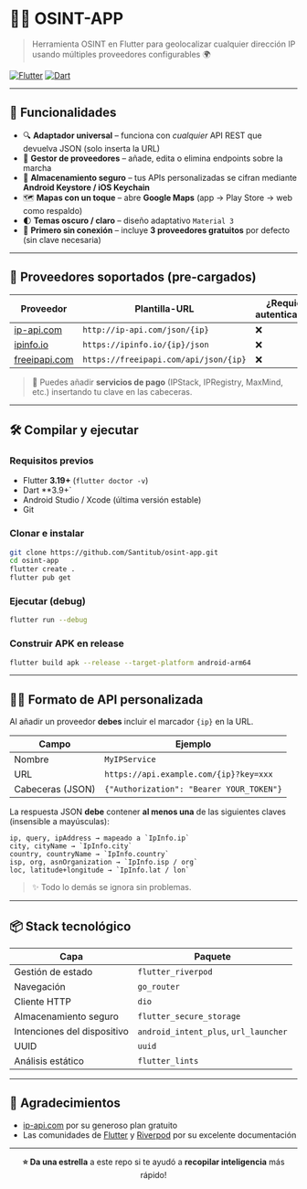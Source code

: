 # 🕵️‍♂️ OSINT-APP 
> Herramienta OSINT en Flutter para geolocalizar cualquier dirección IP usando múltiples proveedores configurables 🌍

[![Flutter](https://img.shields.io/badge/Flutter-3.19+-blue.svg?logo=flutter)](https://flutter.dev)
[![Dart](https://img.shields.io/badge/Dart-3.9+-0175C2.svg?logo=dart)](https://dart.dev)

---

## 🚀 Funcionalidades
* 🔍 **Adaptador universal** – funciona con *cualquier* API REST que devuelva JSON (solo inserta la URL)  
* 🧩 **Gestor de proveedores** – añade, edita o elimina endpoints sobre la marcha  
* 🔐 **Almacenamiento seguro** – tus APIs personalizadas se cifran mediante **Android Keystore / iOS Keychain**  
* 🗺️ **Mapas con un toque** – abre **Google Maps** (app → Play Store → web como respaldo)  
* 🌓 **Temas oscuro / claro** – diseño adaptativo `Material 3`  
* 📱 **Primero sin conexión** – incluye **3 proveedores gratuitos** por defecto (sin clave necesaria)  

---

## 🧪 Proveedores soportados (pre-cargados)
| Proveedor | Plantilla-URL | ¿Requiere autenticación? |
|----------|--------------|--------------------------|
| [ip-api.com](http://ip-api.com) | `http://ip-api.com/json/{ip}` | ❌ |
| [ipinfo.io](https://ipinfo.io) | `https://ipinfo.io/{ip}/json` | ❌ |
| [freeipapi.com](https://freeipapi.com) | `https://freeipapi.com/api/json/{ip}` | ❌ |

> 🔧 Puedes añadir **servicios de pago** (IPStack, IPRegistry, MaxMind, etc.) insertando tu clave en las cabeceras.

---

## 🛠️ Compilar y ejecutar

### Requisitos previos
* Flutter **3.19+** (`flutter doctor -v`)
* Dart **3.9+`
* Android Studio / Xcode (última versión estable)
* Git

### Clonar e instalar
```bash
git clone https://github.com/Santitub/osint-app.git
cd osint-app
flutter create .
flutter pub get
```

### Ejecutar (debug)
```bash
flutter run --debug
```

### Construir APK en release
```bash
flutter build apk --release --target-platform android-arm64
```

---

## 🧑‍💻 Formato de API personalizada
Al añadir un proveedor **debes** incluir el marcador `{ip}` en la URL.

| Campo | Ejemplo |
|-------|---------|
| Nombre | `MyIPService` |
| URL | `https://api.example.com/{ip}?key=xxx` |
| Cabeceras (JSON) | `{"Authorization": "Bearer YOUR_TOKEN"}` |

La respuesta JSON **debe** contener **al menos una** de las siguientes claves (insensible a mayúsculas):
```
ip, query, ipAddress → mapeado a `IpInfo.ip`
city, cityName → `IpInfo.city`
country, countryName → `IpInfo.country`
isp, org, asnOrganization → `IpInfo.isp / org`
loc, latitude+longitude → `IpInfo.lat / lon`
```
> ✨ Todo lo demás se ignora sin problemas.

---

## 📦 Stack tecnológico
| Capa | Paquete |
|-------|---------|
| Gestión de estado | `flutter_riverpod` |
| Navegación | `go_router` |
| Cliente HTTP | `dio` |
| Almacenamiento seguro | `flutter_secure_storage` |
| Intenciones del dispositivo | `android_intent_plus`, `url_launcher` |
| UUID | `uuid` |
| Análisis estático | `flutter_lints` |

---

## 🙌 Agradecimientos
* [ip-api.com](https://ip-api.com) por su generoso plan gratuito  
* Las comunidades de [Flutter](https://flutter.dev) y [Riverpod](https://riverpod.dev) por su excelente documentación  

---

<div align="center">

**⭐ Da una estrella** a este repo si te ayudó a **recopilar inteligencia** más rápido!

</div>
